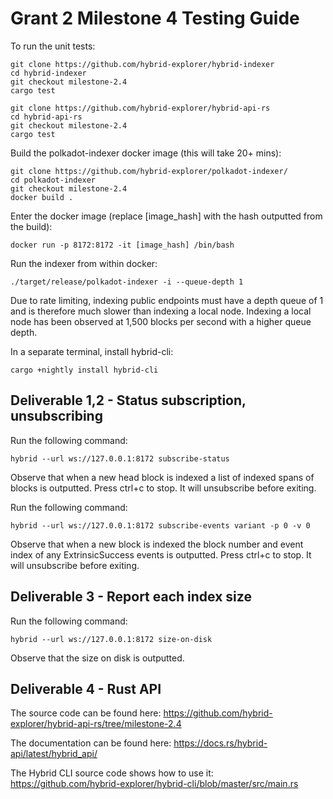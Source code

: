 # Grant 2 Milestone 4 Testing Guide

To run the unit tests:

```
git clone https://github.com/hybrid-explorer/hybrid-indexer
cd hybrid-indexer
git checkout milestone-2.4
cargo test

git clone https://github.com/hybrid-explorer/hybrid-api-rs
cd hybrid-api-rs
git checkout milestone-2.4
cargo test
```


Build the polkadot-indexer docker image (this will take 20+ mins):

```
git clone https://github.com/hybrid-explorer/polkadot-indexer/
cd polkadot-indexer
git checkout milestone-2.4
docker build .
```

Enter the docker image (replace [image_hash] with the hash outputted from the build):

```
docker run -p 8172:8172 -it [image_hash] /bin/bash
```

Run the indexer from within docker:

```
./target/release/polkadot-indexer -i --queue-depth 1
```

Due to rate limiting, indexing public endpoints must have a depth queue of 1 and is therefore much slower than indexing a local node. Indexing a local node has been observed at 1,500 blocks per second with a higher queue depth.

In a separate terminal, install hybrid-cli:

```
cargo +nightly install hybrid-cli
```

## Deliverable 1,2 - Status subscription, unsubscribing

Run the following command:

```
hybrid --url ws://127.0.0.1:8172 subscribe-status
```

Observe that when a new head block is indexed a list of indexed spans of blocks is outputted. Press ctrl+c to stop. It will unsubscribe before exiting.

Run the following command:

```
hybrid --url ws://127.0.0.1:8172 subscribe-events variant -p 0 -v 0
```

Observe that when a new block is indexed the block number and event index of any ExtrinsicSuccess events is outputted. Press ctrl+c to stop. It will unsubscribe before exiting.

## Deliverable 3 - Report each index size

Run the following command:

```
hybrid --url ws://127.0.0.1:8172 size-on-disk
```

Observe that the size on disk is outputted.

## Deliverable 4 - Rust API

The source code can be found here: https://github.com/hybrid-explorer/hybrid-api-rs/tree/milestone-2.4

The documentation can be found here: https://docs.rs/hybrid-api/latest/hybrid_api/

The Hybrid CLI source code shows how to use it: https://github.com/hybrid-explorer/hybrid-cli/blob/master/src/main.rs
